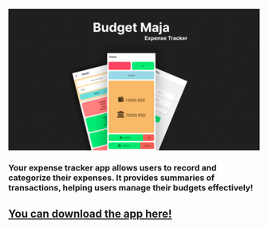 ![promoImage](https://github.com/ve001/BudgetMaja/blob/322ccd749309e4b6281be13492792fb69cf862a6/main%20image.png)

### Your expense tracker app allows users to record and categorize their expenses. It provides summaries of transactions, helping users manage their budgets effectively!

## [You can download the app here!](https://github.com/ve001/BudgetMaja/releases/download/1.0.0/BudgetMaja.apk)

